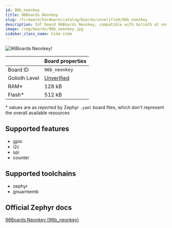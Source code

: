 ```yaml
---
id: 96b_neonkey
title: 96Boards Neonkey
slug: /firmware/hardware/catalog/boards/unverified/96b_neonkey
description: IoT board 96Boards Neonkey, compatible with Golioth at unverified level.
image: /img/boards/96b_neonkey.jpg
sidebar_class_name: hide-item
---
```


[//]: # (This is an auto-generated file, do not edit! Changes to it will be lost upon re-generation)

![96Boards Neonkey!](/img/boards/96b_neonkey.jpg "96Boards Neonkey")

|                | Board properties     |
| -------------  | -------------------- |
| Board ID       | `96b_neonkey` |
| Golioth Level  | [Unverified](/firmware/hardware#unverified-boards) |
| RAM*           | 128 kB |
| Flash*         | 512 kB |

\* values are as reported by Zephyr `.yaml` board files, which don't represent the overall available resources



## Supported features

* gpio
* i2c
* spi
* counter

## Supported toolchains

* zephyr
* gnuarmemb

## Official Zephyr docs

[96Boards Neonkey (96b_neonkey)](https://docs.zephyrproject.org/latest/boards/96boards/neonkey/doc/index.html)
